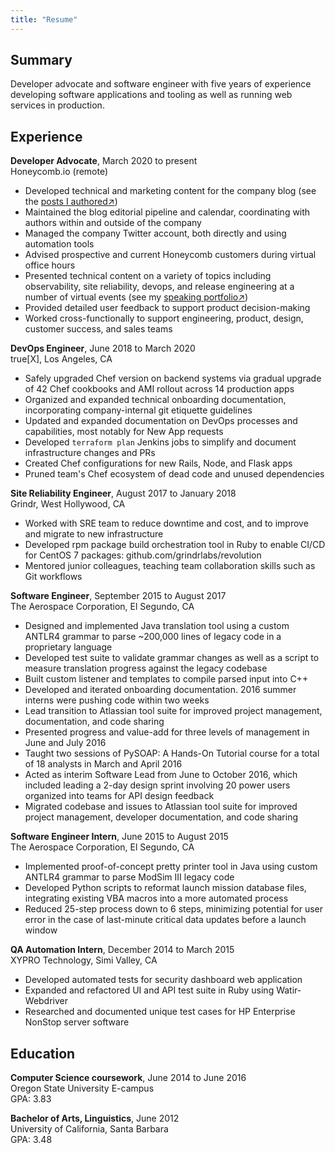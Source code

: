 ```yaml
---
title: "Resume"
---
```


## Summary

Developer advocate and software engineer with five years of experience developing software applications and tooling as well as running web services in production.

## Experience

**Developer Advocate**, March 2020 to present  
Honeycomb.io (remote)
- Developed technical and marketing content for the company blog (see the <a href="https://honeycomb.io/author/shelby/" target="_blank">posts I authored↗️</a>)
- Maintained the blog editorial pipeline and calendar, coordinating with authors within and outside of the company
- Managed the company Twitter account, both directly and using automation tools
- Advised prospective and current Honeycomb customers during virtual office hours
- Presented technical content on a variety of topics including observability, site reliability, devops, and release engineering at a number of virtual events (see my <a href="https://speaking.shelbyspees.com/" target="_blank">speaking portfolio↗️</a>)
- Provided detailed user feedback to support product decision-making
- Worked cross-functionally to support engineering, product, design, customer success, and sales teams

**DevOps Engineer**, June 2018 to March 2020  
true[X], Los Angeles, CA
- Safely upgraded Chef version on backend systems via gradual upgrade of 42 Chef cookbooks and AMI rollout across 14 production apps
- Organized and expanded technical onboarding documentation, incorporating company-internal git etiquette guidelines
- Updated and expanded documentation on DevOps processes and capabilities, most notably for New App requests
- Developed `terraform plan` Jenkins jobs to simplify and document infrastructure changes and PRs
- Created Chef configurations for new Rails, Node, and Flask apps
- Pruned team's Chef ecosystem of dead code and unused dependencies

**Site Reliability Engineer**, August 2017 to January 2018  
Grindr, West Hollywood, CA 
- Worked with SRE team to reduce downtime and cost, and to improve and migrate to new infrastructure
- Developed rpm package build orchestration tool in Ruby to enable CI/CD for CentOS 7 packages: github.com/grindrlabs/revolution
- Mentored junior colleagues, teaching team collaboration skills such as Git workflows
 
**Software Engineer**, September 2015 to August 2017  
The Aerospace Corporation, El Segundo, CA 
- Designed and implemented Java translation tool using a custom ANTLR4 grammar to parse ~200,000 lines of legacy code in a proprietary language
- Developed test suite to validate grammar changes as well as a script to measure translation progress against the legacy codebase
- Built custom listener and templates to compile parsed input into C++
- Developed and iterated onboarding documentation. 2016 summer interns were pushing code within two weeks
- Lead transition to Atlassian tool suite for improved project management, documentation, and code sharing
- Presented progress and value-add for three levels of management in June and July 2016
- Taught two sessions of PySOAP: A Hands-On Tutorial course for a total of 18 analysts in March and April 2016
- Acted as interim Software Lead from June to October 2016, which included leading a 2-day design sprint involving 20 power users organized into teams for API design feedback
- Migrated codebase and issues to Atlassian tool suite for improved project management, developer documentation, and code sharing

**Software Engineer Intern**, June 2015 to August 2015  
The Aerospace Corporation, El Segundo, CA 
- Implemented proof-of-concept pretty printer tool in Java using custom ANTLR4 grammar to parse ModSim III legacy code
- Developed Python scripts to reformat launch mission database files, integrating existing VBA macros into a more automated process
- Reduced 25-step process down to 6 steps, minimizing potential for user error in the case of last-minute critical data updates before a launch window

**QA Automation Intern**, December 2014 to March 2015  
XYPRO Technology, Simi Valley, CA 
- Developed automated tests for security dashboard web application
- Expanded and refactored UI and API test suite in Ruby using Watir-Webdriver
- Researched and documented unique test cases for HP Enterprise NonStop server software

## Education

**Computer Science coursework**, June 2014 to June 2016  
Oregon State University E-campus  
GPA: 3.83

**Bachelor of Arts, Linguistics**, June 2012  
University of California, Santa Barbara  
GPA: 3.48
